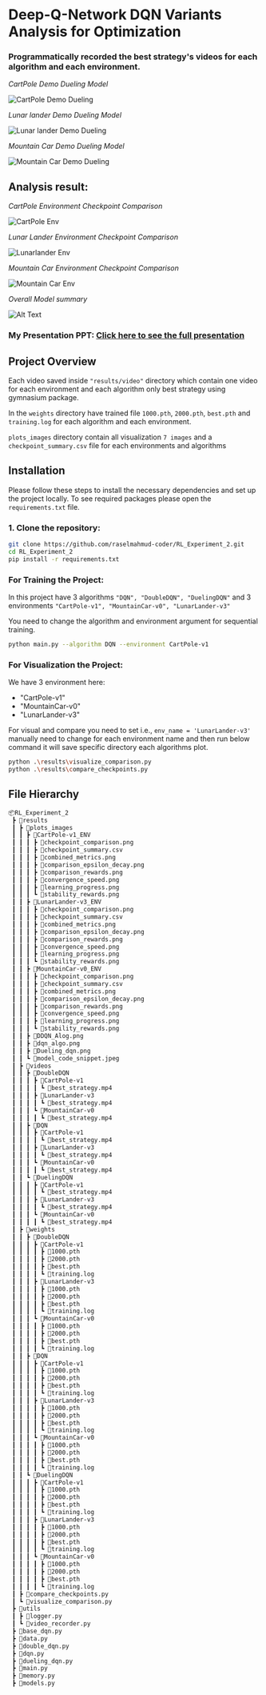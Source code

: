 # Deep-Q-Network DQN Variants Analysis for Optimization

### Programmatically recorded the best strategy's videos for each algorithm and each environment.


*CartPole Demo Dueling Model*

![CartPole Demo Dueling](/Results/videos/DuelingDQN/CartPole-v1/CartPole_best_strategy.gif)

*Lunar lander Demo Dueling Model*

![Lunar lander Demo Dueling](/Results/videos/DuelingDQN/LunarLander-v3/Luner_best_strategy.gif)

*Mountain Car Demo Dueling Model*

![Mountain Car Demo Dueling](/Results/videos/DuelingDQN/MountainCar-v0/Mountain_best_strategy.gif)


## Analysis result:

*CartPole Environment Checkpoint Comparison*

![CartPole Env](Results/plots_images/CartPole-v1_ENV/checkpoint_comparison.png)

*Lunar Lander Environment Checkpoint Comparison*

![Lunarlander Env](Results/plots_images/LunarLander-v3_ENV/checkpoint_comparison.png)

*Mountain Car Environment Checkpoint Comparison*

![Mountain Car Env](Results/plots_images/MountainCar-v0_ENV/checkpoint_comparison.png)

*Overall Model summary*

![Alt Text](/Results/summary_result.png)


### My Presentation PPT: [Click here to see the full presentation](https://www.canva.com/design/DAGahDwGwko/1xpOAfOGUGTl46n14YIHnA/view?utm_content=DAGahDwGwko&utm_campaign=designshare&utm_medium=link2&utm_source=uniquelinks&utlId=hdc0cf455e3)

## Project Overview
Each video saved inside `"results/video"` directory which contain one video for each environment and each algorithm only best strategy using gymnasium package.

In the `weights` directory have trained file `1000.pth`, `2000.pth`, `best.pth` and `training.log` for each algorithm and each environment.

`plots_images` directory contain all visualization `7 images` and a `checkpoint_summary.csv` file for each environments and algorithms

## Installation

Please follow these steps to install the necessary dependencies and set up the project locally. To see required packages please open the `requirements.txt` file.

### 1. Clone the repository:

```bash
git clone https://github.com/raselmahmud-coder/RL_Experiment_2.git
cd RL_Experiment_2
pip install -r requirements.txt
```

### For Training the Project:
In this project have 3 algorithms `"DQN", "DoubleDQN", "DuelingDQN"` and 3 environments `"CartPole-v1", "MountainCar-v0", "LunarLander-v3"`

You need to change the algorithm and environment argument for sequential training.

```bash
python main.py --algorithm DQN --environment CartPole-v1     
```

### For Visualization the Project:
We have 3 environment here:
- "CartPole-v1"
- "MountainCar-v0"
- "LunarLander-v3"


For visual and compare you need to set i.e., `env_name = 'LunarLander-v3'` manually need to change for each environment name and then run below command it will save specific directory each algorithms plot.

```bash
python .\results\visualize_comparison.py    
python .\results\compare_checkpoints.py    
```


## File Hierarchy
```bash
📦RL_Experiment_2
 ┣ 📂results
 ┃ ┣ 📂plots_images
 ┃ ┃ ┣ 📂CartPole-v1_ENV
 ┃ ┃ ┃ ┣ 📜checkpoint_comparison.png
 ┃ ┃ ┃ ┣ 📜checkpoint_summary.csv
 ┃ ┃ ┃ ┣ 📜combined_metrics.png
 ┃ ┃ ┃ ┣ 📜comparison_epsilon_decay.png
 ┃ ┃ ┃ ┣ 📜comparison_rewards.png
 ┃ ┃ ┃ ┣ 📜convergence_speed.png
 ┃ ┃ ┃ ┣ 📜learning_progress.png
 ┃ ┃ ┃ ┗ 📜stability_rewards.png
 ┃ ┃ ┣ 📂LunarLander-v3_ENV
 ┃ ┃ ┃ ┣ 📜checkpoint_comparison.png
 ┃ ┃ ┃ ┣ 📜checkpoint_summary.csv
 ┃ ┃ ┃ ┣ 📜combined_metrics.png
 ┃ ┃ ┃ ┣ 📜comparison_epsilon_decay.png
 ┃ ┃ ┃ ┣ 📜comparison_rewards.png
 ┃ ┃ ┃ ┣ 📜convergence_speed.png
 ┃ ┃ ┃ ┣ 📜learning_progress.png
 ┃ ┃ ┃ ┗ 📜stability_rewards.png
 ┃ ┃ ┣ 📂MountainCar-v0_ENV
 ┃ ┃ ┃ ┣ 📜checkpoint_comparison.png
 ┃ ┃ ┃ ┣ 📜checkpoint_summary.csv
 ┃ ┃ ┃ ┣ 📜combined_metrics.png
 ┃ ┃ ┃ ┣ 📜comparison_epsilon_decay.png
 ┃ ┃ ┃ ┣ 📜comparison_rewards.png
 ┃ ┃ ┃ ┣ 📜convergence_speed.png
 ┃ ┃ ┃ ┣ 📜learning_progress.png
 ┃ ┃ ┃ ┗ 📜stability_rewards.png
 ┃ ┃ ┣ 📜DDQN_Alog.png
 ┃ ┃ ┣ 📜dqn_algo.png
 ┃ ┃ ┣ 📜Dueling_dqn.png
 ┃ ┃ ┗ 📜model_code_snippet.jpeg
 ┃ ┣ 📂videos
 ┃ ┃ ┣ 📂DoubleDQN
 ┃ ┃ ┃ ┣ 📂CartPole-v1
 ┃ ┃ ┃ ┃ ┗ 📜best_strategy.mp4
 ┃ ┃ ┃ ┣ 📂LunarLander-v3
 ┃ ┃ ┃ ┃ ┗ 📜best_strategy.mp4
 ┃ ┃ ┃ ┗ 📂MountainCar-v0
 ┃ ┃ ┃ ┃ ┗ 📜best_strategy.mp4
 ┃ ┃ ┣ 📂DQN
 ┃ ┃ ┃ ┣ 📂CartPole-v1
 ┃ ┃ ┃ ┃ ┗ 📜best_strategy.mp4
 ┃ ┃ ┃ ┣ 📂LunarLander-v3
 ┃ ┃ ┃ ┃ ┗ 📜best_strategy.mp4
 ┃ ┃ ┃ ┗ 📂MountainCar-v0
 ┃ ┃ ┃ ┃ ┗ 📜best_strategy.mp4
 ┃ ┃ ┗ 📂DuelingDQN
 ┃ ┃ ┃ ┣ 📂CartPole-v1
 ┃ ┃ ┃ ┃ ┗ 📜best_strategy.mp4
 ┃ ┃ ┃ ┣ 📂LunarLander-v3
 ┃ ┃ ┃ ┃ ┗ 📜best_strategy.mp4
 ┃ ┃ ┃ ┗ 📂MountainCar-v0
 ┃ ┃ ┃ ┃ ┗ 📜best_strategy.mp4
 ┃ ┣ 📂weights
 ┃ ┃ ┣ 📂DoubleDQN
 ┃ ┃ ┃ ┣ 📂CartPole-v1
 ┃ ┃ ┃ ┃ ┣ 📜1000.pth
 ┃ ┃ ┃ ┃ ┣ 📜2000.pth
 ┃ ┃ ┃ ┃ ┣ 📜best.pth
 ┃ ┃ ┃ ┃ ┗ 📜training.log
 ┃ ┃ ┃ ┣ 📂LunarLander-v3
 ┃ ┃ ┃ ┃ ┣ 📜1000.pth
 ┃ ┃ ┃ ┃ ┣ 📜2000.pth
 ┃ ┃ ┃ ┃ ┣ 📜best.pth
 ┃ ┃ ┃ ┃ ┗ 📜training.log
 ┃ ┃ ┃ ┗ 📂MountainCar-v0
 ┃ ┃ ┃ ┃ ┣ 📜1000.pth
 ┃ ┃ ┃ ┃ ┣ 📜2000.pth
 ┃ ┃ ┃ ┃ ┣ 📜best.pth
 ┃ ┃ ┃ ┃ ┗ 📜training.log
 ┃ ┃ ┣ 📂DQN
 ┃ ┃ ┃ ┣ 📂CartPole-v1
 ┃ ┃ ┃ ┃ ┣ 📜1000.pth
 ┃ ┃ ┃ ┃ ┣ 📜2000.pth
 ┃ ┃ ┃ ┃ ┣ 📜best.pth
 ┃ ┃ ┃ ┃ ┗ 📜training.log
 ┃ ┃ ┃ ┣ 📂LunarLander-v3
 ┃ ┃ ┃ ┃ ┣ 📜1000.pth
 ┃ ┃ ┃ ┃ ┣ 📜2000.pth
 ┃ ┃ ┃ ┃ ┣ 📜best.pth
 ┃ ┃ ┃ ┃ ┗ 📜training.log
 ┃ ┃ ┃ ┗ 📂MountainCar-v0
 ┃ ┃ ┃ ┃ ┣ 📜1000.pth
 ┃ ┃ ┃ ┃ ┣ 📜2000.pth
 ┃ ┃ ┃ ┃ ┣ 📜best.pth
 ┃ ┃ ┃ ┃ ┗ 📜training.log
 ┃ ┃ ┗ 📂DuelingDQN
 ┃ ┃ ┃ ┣ 📂CartPole-v1
 ┃ ┃ ┃ ┃ ┣ 📜1000.pth
 ┃ ┃ ┃ ┃ ┣ 📜2000.pth
 ┃ ┃ ┃ ┃ ┣ 📜best.pth
 ┃ ┃ ┃ ┃ ┗ 📜training.log
 ┃ ┃ ┃ ┣ 📂LunarLander-v3
 ┃ ┃ ┃ ┃ ┣ 📜1000.pth
 ┃ ┃ ┃ ┃ ┣ 📜2000.pth
 ┃ ┃ ┃ ┃ ┣ 📜best.pth
 ┃ ┃ ┃ ┃ ┗ 📜training.log
 ┃ ┃ ┃ ┗ 📂MountainCar-v0
 ┃ ┃ ┃ ┃ ┣ 📜1000.pth
 ┃ ┃ ┃ ┃ ┣ 📜2000.pth
 ┃ ┃ ┃ ┃ ┣ 📜best.pth
 ┃ ┃ ┃ ┃ ┗ 📜training.log
 ┃ ┣ 📜compare_checkpoints.py
 ┃ ┗ 📜visualize_comparison.py
 ┣ 📂utils
 ┃ ┣ 📜logger.py
 ┃ ┗ 📜video_recorder.py
 ┣ 📜base_dqn.py
 ┣ 📜data.py
 ┣ 📜double_dqn.py
 ┣ 📜dqn.py
 ┣ 📜dueling_dqn.py
 ┣ 📜main.py
 ┣ 📜memory.py
 ┣ 📜models.py
